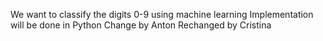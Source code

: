 We want to classify the digits 0-9 using machine learning
Implementation will be done in Python
Change by Anton
Rechanged by Cristina